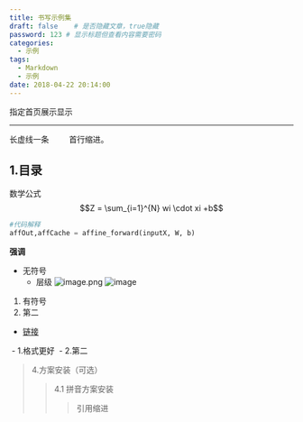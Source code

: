 ```yaml
---
title: 书写示例集
draft: false	# 是否隐藏文章，true隐藏
password: 123 # 显示标题但查看内容需要密码
categories:
  - 示例
tags:
  - Markdown
  - 示例
date: 2018-04-22 20:14:00
---
```

指定首页展示显示
<!--more-->

---
长虚线一条
&emsp;&emsp; 首行缩进。
## 1.目录
数学公式$$Z = \sum_{i=1}^{N} wi \cdot xi +b$$
``` python
#代码解释
affOut,affCache = affine_forward(inputX, W, b)
```
**强调**
- 无符号
	- 层级
![image.png](https://deembear.top/1.png)
![image](/images/1.png)
1. 有符号
2. 第二
- [链接](https://deembear.top)

 - 1.格式更好
 - 2.第二

>4.方案安装（可选）
>>4.1 拼音方案安装
>>>引用缩进